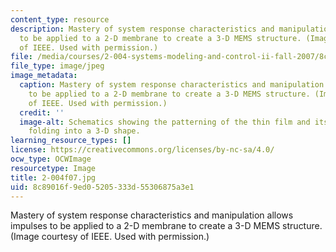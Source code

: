```yaml
---
content_type: resource
description: Mastery of system response characteristics and manipulation allows impulses
  to be applied to a 2-D membrane to create a 3-D MEMS structure. (Image courtesy
  of IEEE. Used with permission.)
file: /media/courses/2-004-systems-modeling-and-control-ii-fall-2007/8c89016f9ed05205333d55306875a3e1_2-004f07.jpg
file_type: image/jpeg
image_metadata:
  caption: Mastery of system response characteristics and manipulation allows impulses
    to be applied to a 2-D membrane to create a 3-D MEMS structure. (Image courtesy
    of IEEE. Used with permission.)
  credit: ''
  image-alt: Schematics showing the patterning of the thin film and its subsequent
    folding into a 3-D shape.
learning_resource_types: []
license: https://creativecommons.org/licenses/by-nc-sa/4.0/
ocw_type: OCWImage
resourcetype: Image
title: 2-004f07.jpg
uid: 8c89016f-9ed0-5205-333d-55306875a3e1
---
```

Mastery of system response characteristics and manipulation allows impulses to be applied to a 2-D membrane to create a 3-D MEMS structure. (Image courtesy of IEEE. Used with permission.)
